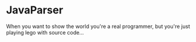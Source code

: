 # JavaParser
When you want to show the world you're a real programmer, but you're just playing lego with source code...
